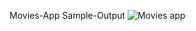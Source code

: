 ﻿Movies-App
Sample-Output
![Movies app](https://github.com/zeenatparween/MERN-Stack-Movies-App/assets/111422656/4759d9ad-c896-4985-919f-d5fbae664b03)
